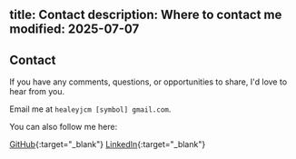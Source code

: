 title: Contact
description: Where to contact me
modified: 2025-07-07
---

## <i class="fa-duotone fa-light fa-envelope me-1"></i>Contact

If you have any comments, questions, or opportunities to share, I'd love to hear from you.

Email me at `healeyjcm [symbol] gmail.com`.

You can also follow me here:

<span class="me-2 no-wrap"><i class="fa-brands fa-github me-1"></i>[GitHub](https://github.com/healeyj){:target="_blank"}</span>
<span class="me-2 no-wrap"><i class="fa-brands fa-linkedin me-1"></i>[LinkedIn](https://www.linkedin.com/in/healey-joseph/){:target="_blank"}</span>
